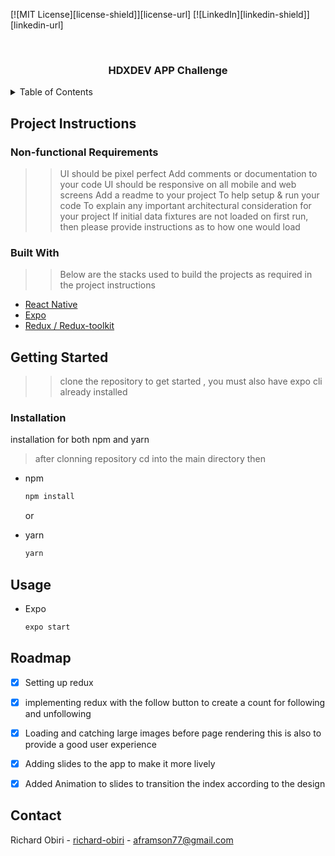 [![MIT License][license-shield]][license-url]
[![LinkedIn][linkedin-shield]][linkedin-url]



<!-- PROJECT LOGO -->
<br />
<div align="center">
  <h3 align="center">HDXDEV APP Challenge</h3>
</div>



<!-- TABLE OF CONTENTS -->
<details>
  <summary>Table of Contents</summary>
  <ol>
    <li>
      <a href="#">Project Instructionst</a>
      <ul>
        <li><a href="#built-with">Built With</a></li>
      </ul>
    </li>
    <li>
      <a href="#getting-started">Getting Started</a>
      <ul>
        <li><a href="#prerequisites">Prerequisites</a></li>
        <li><a href="#installation">Installation</a></li>
      </ul>
    </li>
    <li><a href="#usage">Usage</a></li>
    <li><a href="#roadmap">Road Map</a></li>
    <li><a href="#contact">Contact</a></li>
  </ol>
</details>



<!-- ABOUT THE PROJECT -->
## Project Instructions

### Non-functional Requirements

>> UI should be pixel perfect
  Add comments or documentation to your code
  UI should be responsive on all mobile and web screens
  Add a readme to your project
  To help setup & run your code
  To explain any important architectural consideration for your project
  If initial data fixtures are not loaded on first run, then please provide instructions as to how one would load


### Built With

>> Below are the stacks used to build the projects as required in the project instructions

* [React Native](https://reactjs.org/)
* [Expo](https://vuejs.org/)
* [Redux / Redux-toolkit](https://angular.io/)





<!-- GETTING STARTED -->
## Getting Started

>> clone the repository to get started , you must also have expo cli already installed

### Installation

installation for both npm and yarn
> after clonning repository
> cd into the main directory then 
* npm
  ```sh
  npm install
  ```
  or 
  
* yarn
  ```sh
  yarn
  ```

<!-- USAGE EXAMPLES -->
## Usage

* Expo
  ```sh
  expo start
  ```



<!-- ROADMAP -->
## Roadmap

- [x] Setting up redux
- [x] implementing redux with the follow button to create a count for following and unfollowing
- [x] Loading and catching large images before page rendering this is also to provide a good user experience 
- [x] Adding slides to the app to make it more lively
- [x] Added Animation to slides to transition the index according to the design



<!-- CONTACT -->
## Contact

Richard Obiri - [richard-obiri](https://www.linkedin.com/in/richard-obiri/) - aframson77@gmail.com
